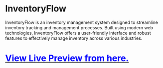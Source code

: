 # InventoryFlow

InventoryFlow is an inventory management system designed to streamline inventory tracking and management processes. Built using modern web technologies, InventoryFlow offers a user-friendly interface and robust features to effectively manage inventory across various industries.

# [<span style="color: blue;">View Live Preview from here.</span>](https://inventory-management-rosy.vercel.app)
